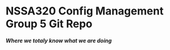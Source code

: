 NSSA320 Config Management Group 5 Git Repo
======================
***Where we totaly know what we are doing***